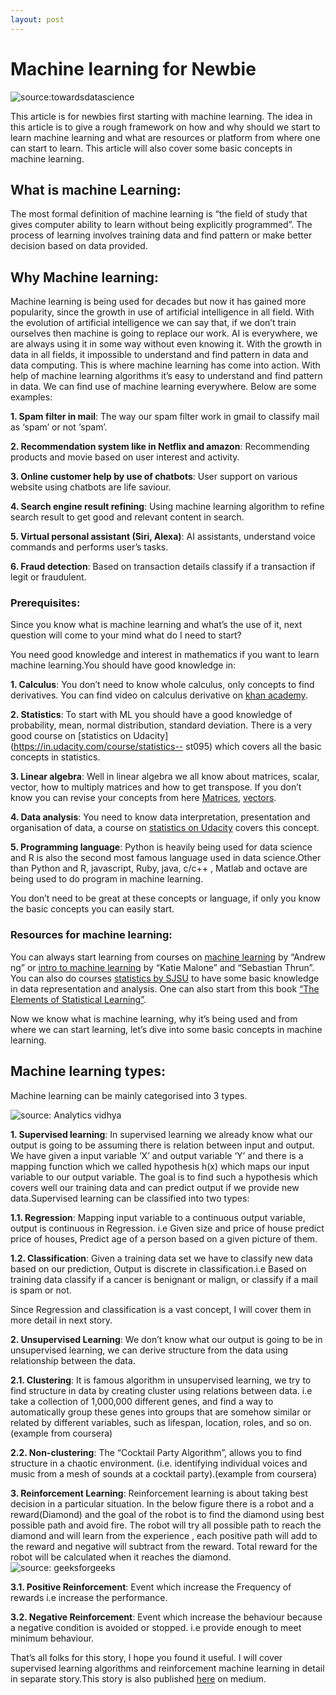 ```yaml
---
layout: post
---
```

# **Machine learning for Newbie**
  ![source:towardsdatascience](http://cors.io/?https://github.com/kkriti01/lanyon/blob/gh-pages/_includes/ml1.png)
  
  This article is for newbies first starting with machine learning. The idea in this article is to give a rough framework on     how and why should we start to learn machine learning and what are resources or platform from where one can start to learn.   This article will also cover some basic concepts in machine learning.

## **What is machine Learning**:
  The most formal definition of machine learning is “the field of study that gives computer ability to learn without being       explicitly programmed”. The process of learning involves training data and find pattern or make better decision based on       data provided.

## **Why Machine learning**:
  Machine learning is being used for decades but now it has gained more popularity, since the growth in use of artificial       intelligence in all field. With the evolution of artificial intelligence we can say that, if we don’t train ourselves then     machine is going to replace our work. AI is everywhere, we are always using it in some way without even knowing it. With the   growth in data in all fields, it impossible to understand and find pattern in data and data computing. This is where machine   learning has come into action. With help of machine learning algorithms it’s easy to understand and find pattern in data. We   can find use of machine learning everywhere. Below are some examples:

   **1. Spam filter in mail**: The way our spam filter work in gmail to classify mail as ‘spam’ or not ‘spam’.
  
   **2. Recommendation system like in Netflix and amazon**: Recommending products and movie based on user interest and                activity.
  
   **3. Online customer help by use of chatbots**: User support on various website using chatbots are life saviour.
  
   **4. Search engine result refining**: Using machine learning algorithm to refine search result to get good and relevant            content in search.
  
   **5. Virtual personal assistant (Siri, Alexa)**: AI assistants, understand voice commands and performs user’s tasks.
  
   **6. Fraud detection**: Based on transaction details classify if a transaction if legit or fraudulent.

### **Prerequisites**:
  Since you know what is machine learning and what’s the use of it, next question will come to your mind what do I need to       start?

  You need good knowledge and interest in mathematics if you want to learn machine learning.You should have good knowledge in:

  **1. Calculus**: You don’t need to know whole calculus, only concepts to find derivatives. You can find video on calculus           derivative on [khan academy](https://www.khanacademy.org/math/calculus-1/cs1-derivatives-definition-and-basic-rules).
 
  **2. Statistics**: To start with ML you should have a good knowledge of probability, mean, normal distribution, standard           deviation. There is a very good course on [statistics on Udacity](https://in.udacity.com/course/statistics--   st095)         which covers all the basic concepts in statistics.
 
  **3. Linear algebra**: Well in linear algebra we all know about matrices, scalar, vector, how to multiply matrices and how          to get transpose. If you don’t know you can revise your concepts from here [Matrices](https://www.khanacademy.org/math/precalculus/precalc-matrices), [vectors](https://www.khanacademy.org/math/precalculus/vectors-precalc).
 
  **4. Data analysis**: You need to know data interpretation, presentation and organisation of data, a course on [statistics on Udacity](https://in.udacity.com/course/statistics--st095) covers this concept.
 
  **5. Programming language**:
      Python is heavily being used for data science and R is also the second most famous language used in data science.Other         than Python and R, javascript, Ruby, java, c/c++ , Matlab and octave are being used to do program in machine learning.

  You don’t need to be great at these concepts or language, if only you know the basic concepts you can easily start.

### **Resources for machine learning**:
  You can always start learning from courses on [machine learning](https://www.coursera.org/learn/machine-learning) by “Andrew    ng” or [intro to machine learning](https://in.udacity.com/course/intro-to-machine-learning--ud120-india) by “Katie Malone”    and “Sebastian Thrun”. You can also do courses [statistics by SJSU](https://in.udacity.com/course/statistics--st095) to        have some basic knowledge in data representation and analysis. One can also start from this book [“The Elements of   Statistical Learning”](https://web.stanford.edu/~hastie/Papers/ESLII.pdf).

  Now we know what is machine learning, why it’s being used and from where we can start learning, let’s dive into some basic     concepts in machine learning.

## Machine learning types:
  Machine learning can be mainly categorised into 3 types.
  
  ![source: Analytics vidhya](http://cors.io/?https://github.com/kkriti01/lanyon/blob/gh-pages/_includes/type_machine.png)
  
  
   **1. Supervised learning**: In supervised learning we already know what our output is going to be assuming there is                 relation between input and output. We have given a input variable ‘X’ and output variable ‘Y’ and there is a mapping           function which we called hypothesis h(x) which maps our input variable to our output variable. The goal is to find             such a hypothesis which covers well our training data and can predict output if we provide new data.Supervised                 learning can be classified into two types:

   **1.1. Regression**: Mapping input variable to a continuous output variable, output is continuous in Regression. i.e Given           size and price of house predict price of houses, Predict age of a person based on a given picture of them.
  
   **1.2. Classification**: Given a training data set we have to classify new data based on our prediction, Output is discrete           in classification.i.e Based on training data classify if a cancer is benignant or malign, or classify if a mail is             spam or not.
  
  Since Regression and classification is a vast concept, I will cover them in more detail in next story.

   **2. Unsupervised Learning**: We don’t know what our output is going to be in unsupervised learning, we can derive                 structure from the data using relationship between the data.

   **2.1. Clustering**: It is famous algorithm in unsupervised learning, we try to find structure in data by creating cluster            using relations between data. i.e take a collection of 1,000,000 different genes, and find a way to automatically              group these genes into groups that are somehow similar or related by different variables, such as lifespan,                    location, roles, and so on.(example from coursera)

   **2.2. Non-clustering**: The “Cocktail Party Algorithm”, allows you to find structure in a chaotic environment. (i.e.                identifying individual voices and music from a mesh of sounds at a cocktail party).(example from coursera)

   **3. Reinforcement Learning**: Reinforcement learning is about taking best decision in a particular situation. In the below        figure there is a robot and a reward(Diamond) and the goal of the robot is to find the diamond using best possible path        and avoid fire. The robot will try all possible path to reach the diamond and will learn from the experience , each            positive path will add to the reward and negative will subtract from the reward. Total reward for the robot will be            calculated when it reaches the diamond.
   ![source: geeksforgeeks](http://cors.io/?https://github.com/kkriti01/lanyon/blob/gh-pages/_includes/re.png)
       
       
   **3.1. Positive Reinforcement**: Event which increase the Frequency of rewards i.e increase the performance.
   
   **3.2. Negative Reinforcement**: Event which increase the behaviour because a negative condition is avoided or stopped. i.e          provide enough to meet minimum behaviour.

That’s all folks for this story, I hope you found it useful. I will cover supervised learning algorithms and reinforcement machine learning in detail in separate story.This story is also published [here](https://medium.com/@kriti_shrivastwa/machine-learning-for-newbie-f79407ab378b) on medium.
